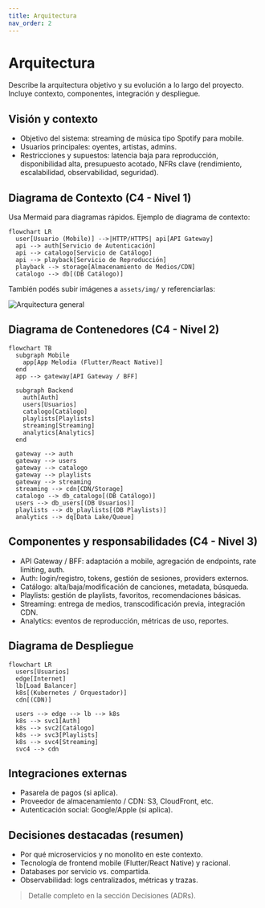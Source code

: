 ```yaml
---
title: Arquitectura
nav_order: 2
---
```


# Arquitectura

Describe la arquitectura objetivo y su evolución a lo largo del proyecto. Incluye contexto, componentes, integración y despliegue.

## Visión y contexto

- Objetivo del sistema: streaming de música tipo Spotify para mobile.
- Usuarios principales: oyentes, artistas, admins.
- Restricciones y supuestos: latencia baja para reproducción, disponibilidad alta, presupuesto acotado, NFRs clave (rendimiento, escalabilidad, observabilidad, seguridad).

## Diagrama de Contexto (C4 - Nivel 1)

Usa Mermaid para diagramas rápidos. Ejemplo de diagrama de contexto:

```mermaid
flowchart LR
  user[Usuario (Mobile)] -->|HTTP/HTTPS| api[API Gateway]
  api --> auth[Servicio de Autenticación]
  api --> catalogo[Servicio de Catálogo]
  api --> playback[Servicio de Reproducción]
  playback --> storage[Almacenamiento de Medios/CDN]
  catalogo --> db[(DB Catálogo)]
```

También podés subir imágenes a `assets/img/` y referenciarlas:

![Arquitectura general](assets/img/arquitectura-general.png)

## Diagrama de Contenedores (C4 - Nivel 2)

```mermaid
flowchart TB
  subgraph Mobile
    app[App Melodia (Flutter/React Native)]
  end
  app --> gateway[API Gateway / BFF]

  subgraph Backend
    auth[Auth]
    users[Usuarios]
    catalogo[Catálogo]
    playlists[Playlists]
    streaming[Streaming]
    analytics[Analytics]
  end

  gateway --> auth
  gateway --> users
  gateway --> catalogo
  gateway --> playlists
  gateway --> streaming
  streaming --> cdn[CDN/Storage]
  catalogo --> db_catalogo[(DB Catálogo)]
  users --> db_users[(DB Usuarios)]
  playlists --> db_playlists[(DB Playlists)]
  analytics --> dq[Data Lake/Queue]
```

## Componentes y responsabilidades (C4 - Nivel 3)

- API Gateway / BFF: adaptación a mobile, agregación de endpoints, rate limiting, auth.
- Auth: login/registro, tokens, gestión de sesiones, providers externos.
- Catálogo: alta/baja/modificación de canciones, metadata, búsqueda.
- Playlists: gestión de playlists, favoritos, recomendaciones básicas.
- Streaming: entrega de medios, transcodificación previa, integración CDN.
- Analytics: eventos de reproducción, métricas de uso, reportes.

## Diagrama de Despliegue

```mermaid
flowchart LR
  users[Usuarios]
  edge[Internet]
  lb[Load Balancer]
  k8s[(Kubernetes / Orquestador)]
  cdn[(CDN)]

  users --> edge --> lb --> k8s
  k8s --> svc1[Auth]
  k8s --> svc2[Catálogo]
  k8s --> svc3[Playlists]
  k8s --> svc4[Streaming]
  svc4 --> cdn
```

## Integraciones externas

- Pasarela de pagos (si aplica).
- Proveedor de almacenamiento / CDN: S3, CloudFront, etc.
- Autenticación social: Google/Apple (si aplica).

## Decisiones destacadas (resumen)

- Por qué microservicios y no monolito en este contexto.
- Tecnología de frontend mobile (Flutter/React Native) y racional.
- Databases por servicio vs. compartida.
- Observabilidad: logs centralizados, métricas y trazas.

> Detalle completo en la sección Decisiones (ADRs).
